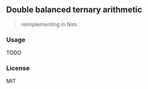 
Double balanced ternary arithmetic
----

> reimplementing in Nim.

### Usage

TODO

### License

MIT
